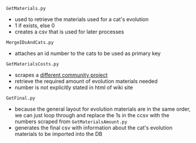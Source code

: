 `GetMaterials.py`
- used to retrieve the materials used for a cat's evolution
- 1 if exists, else 0
- creates a csv that is used for later processes

`MergeIDsAndCats.py`
- attaches an id number to the cats to be used as primary key

`GetMaterialsCosts.py`
- scrapes a [different community project](https://thanksfeanor.pythonanywhere.com/UDP) 
- retrieve the required amount of evolution materials needed
- number is not explicitly stated in html of wiki site

`GetFinal.py`
- because the general layout for evolution materials are in the same order, we can just loop through and replace the 1s in the ccsv with the numbers scraped from `GetMaterialsAmount.py`
- generates the final csv with information about the cat's evolution materials to be imported into the DB
